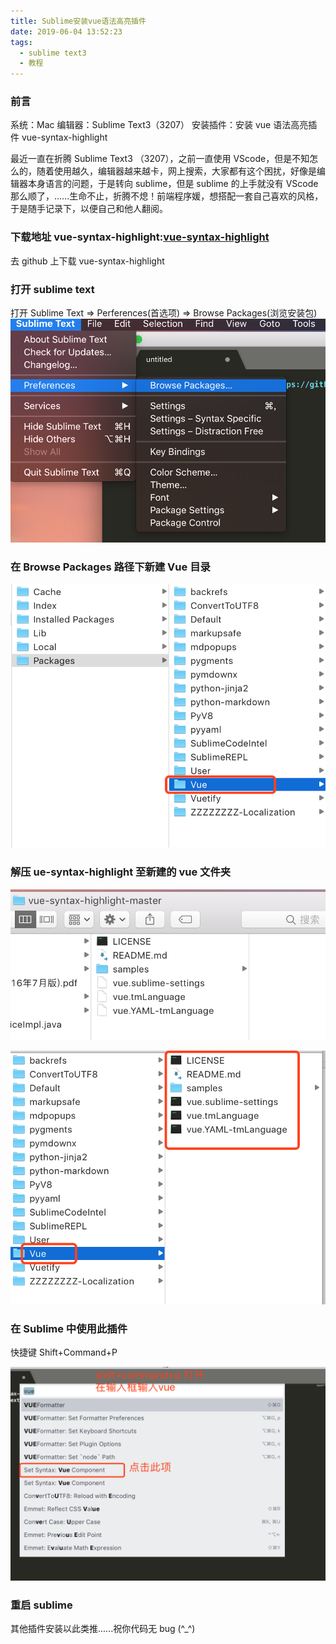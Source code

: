 ```yaml
---
title: Sublime安装vue语法高亮插件
date: 2019-06-04 13:52:23
tags:
  - sublime text3
  - 教程
---
```


### 前言

系统：Mac
编辑器：Sublime Text3（3207）
安装插件：安装 vue 语法高亮插件 vue-syntax-highlight

最近一直在折腾 Sublime Text3 （3207），之前一直使用 VScode，但是不知怎么的，随着使用越久，编辑器越来越卡，网上搜索，大家都有这个困扰，好像是编辑器本身语言的问题，于是转向 sublime，但是 sublime 的上手就没有 VScode 那么顺了，......生命不止，折腾不熄！前端程序媛，想搭配一套自己喜欢的风格，于是随手记录下，以便自己和他人翻阅。

### 下载地址 vue-syntax-highlight:[vue-syntax-highlight](https://github.com/vuejs/vue-syntax-highlight)

去 github 上下载 vue-syntax-highlight

### 打开 sublime text

打开 Sublime Text => Perferences(首选项) => Browse Packages(浏览安装包)
![browse_packages](sublime-text3-Vue-syntax-highlight/browse_packages.png)

### 在 Browse Packages 路径下新建 Vue 目录

![add_vue](sublime-text3-Vue-syntax-highlight/add_vue.png)

### 解压 ue-syntax-highlight 至新建的 vue 文件夹

![download_vue_syntax_highlight](sublime-text3-Vue-syntax-highlight/download_vue_syntax_highlight.png)

![unzip_vue_syntax_highlight](sublime-text3-Vue-syntax-highlight/unzip_vue_syntax_highlight.png)

### 在 Sublime 中使用此插件

快捷键 Shift+Command+P

![install](sublime-text3-Vue-syntax-highlight/install.png)

### 重启 sublime

其他插件安装以此类推......祝你代码无 bug (^\_^)

